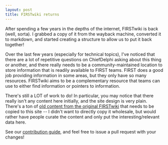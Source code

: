 ```yaml
---
layout: post
title: FIRSTwiki returns
---
```


After spending a few years in the depths of the internet, FIRSTwiki is back
(well, sorta). I grabbed a copy of it from the wayback machine, converted it to
markdown, and started creating a structure to allow us to put it back together!

Over the last few years (especially for technical topics), I've noticed that
there are a lot of repetitive questions on ChiefDelphi asking about this thing
or another, and there really needs to be a community-maintained location to
store information that is readily available to FIRST teams. FIRST does a good
job providing information in some areas, but they only have so many resources.
FIRSTwiki aims to be a complementary resource that teams can use to either find
information or pointers to information.

There's still a LOT of work to do! In particular, you may notice that there
really isn't any content here initially, and the site design is very plain.
There's a ton of [old content from the original
FIRSTwiki](https://github.com/firstwiki/original_archive) that needs to be
copied to this site -- I didn't want to directly copy it wholesale, but would
rather have people curate the content and only put the interesting/relevant data
here.

See our [contribution guide](/docs/contributing), and feel free to issue a
pull request with your changes! 
